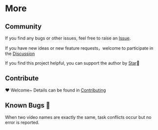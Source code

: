 # More

## Community

If you find any bugs or other issues, feel free to raise an [Issue](https://github.com/HFrost0/bilix/issues).

If you have new ideas or new feature requests，welcome to participate in
the [Discussion](https://github.com/HFrost0/bilix/discussions)

If you find this project helpful, you can support the author by [Star](https://github.com/HFrost0/bilix/stargazers)🌟

## Contribute

❤️ Welcome~ Details can be found in [Contributing](https://github.com/HFrost0/bilix/blob/master/CONTRIBUTING.md)

## Known Bugs 🤡

When two video names are exactly the same, task conflicts occur but no error is reported.

